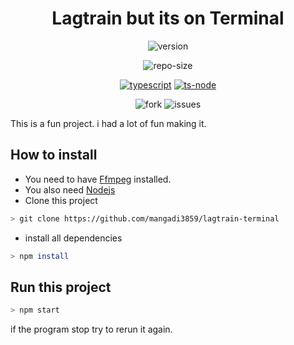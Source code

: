
<div align="center">

# Lagtrain but its on Terminal

![version](https://img.shields.io/github/package-json/v/mangadi3859/doujin2?filename=package.json&style=flat-square&logo=json&logoColor=blue)

![repo-size](https://img.shields.io/github/repo-size/mangadi3859/lagtrain-terminal?color=yellow&logo=square&logoColor=yellow)

[![typescript](https://img.shields.io/github/package-json/dependency-version/mangadi3859/doujin2/dev/typescript?logo=typescript&style=flat-square)](https://www.npmjs.com/package/typescript)
[![ts-node](https://img.shields.io/github/package-json/dependency-version/mangadi3859/doujin2/dev/ts-node?logo=typescript&style=flat-square)](https://www.npmjs.com/package/ts-node)

![fork](https://img.shields.io/github/forks/mangadi3859/doujin2?style=social)
![issues](https://img.shields.io/github/forks/mangadi3859/doujin2?style=social)

</div>


This is a fun project. i had a lot of fun making it.

## How to install
- You need to have [Ffmpeg](https://ffmpeg.org) installed.
- You also need [Nodejs](https://nodejs.org)
- Clone this project
```bash
> git clone https://github.com/mangadi3859/lagtrain-terminal
```

- install all dependencies
```bash
> npm install
```

## Run this project
```bash
> npm start
```

if the program stop try to rerun it again.